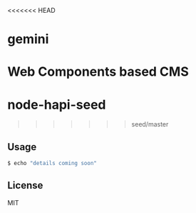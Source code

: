 <<<<<<< HEAD
# gemini

Web Components based CMS
=======
# node-hapi-seed


>>>>>>> seed/master


## Usage

```bash
$ echo "details coming soon"
```


## License

MIT

